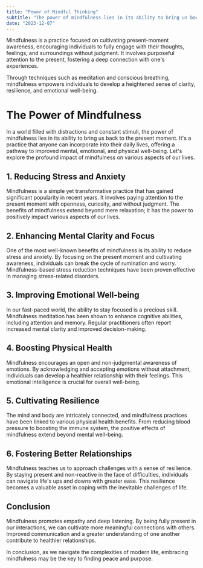 ```yaml
---
title: "Power of Mindful Thinking"
subtitle: "The power of mindfulness lies in its ability to bring us back to the present moment"
date: "2023-12-07"
---
```


Mindfulness is a practice focused on cultivating present-moment awareness, encouraging individuals to fully engage with their thoughts, feelings, and surroundings without judgment. It involves purposeful attention to the present, fostering a deep connection with one's experiences.

Through techniques such as meditation and conscious breathing, mindfulness empowers individuals to develop a heightened sense of clarity, resilience, and emotional well-being.


# The Power of Mindfulness

In a world filled with distractions and constant stimuli, the power of mindfulness lies in its ability to bring us back to the present moment. It's a practice that anyone can incorporate into their daily lives, offering a pathway to improved mental, emotional, and physical well-being. Let's explore the profound impact of mindfulness on various aspects of our lives.

## 1. Reducing Stress and Anxiety

Mindfulness is a simple yet transformative practice that has gained significant popularity in recent years. It involves paying attention to the present moment with openness, curiosity, and without judgment. The benefits of mindfulness extend beyond mere relaxation; it has the power to positively impact various aspects of our lives.

## 2. Enhancing Mental Clarity and Focus

One of the most well-known benefits of mindfulness is its ability to reduce stress and anxiety. By focusing on the present moment and cultivating awareness, individuals can break the cycle of rumination and worry. Mindfulness-based stress reduction techniques have been proven effective in managing stress-related disorders.

## 3. Improving Emotional Well-being

In our fast-paced world, the ability to stay focused is a precious skill. Mindfulness meditation has been shown to enhance cognitive abilities, including attention and memory. Regular practitioners often report increased mental clarity and improved decision-making.

## 4. Boosting Physical Health

Mindfulness encourages an open and non-judgmental awareness of emotions. By acknowledging and accepting emotions without attachment, individuals can develop a healthier relationship with their feelings. This emotional intelligence is crucial for overall well-being.

## 5. Cultivating Resilience

The mind and body are intricately connected, and mindfulness practices have been linked to various physical health benefits. From reducing blood pressure to boosting the immune system, the positive effects of mindfulness extend beyond mental well-being.

## 6. Fostering Better Relationships

Mindfulness teaches us to approach challenges with a sense of resilience. By staying present and non-reactive in the face of difficulties, individuals can navigate life's ups and downs with greater ease. This resilience becomes a valuable asset in coping with the inevitable challenges of life.

## Conclusion

Mindfulness promotes empathy and deep listening. By being fully present in our interactions, we can cultivate more meaningful connections with others. Improved communication and a greater understanding of one another contribute to healthier relationships.

In conclusion, as we navigate the complexities of modern life, embracing mindfulness may be the key to finding peace and purpose.
